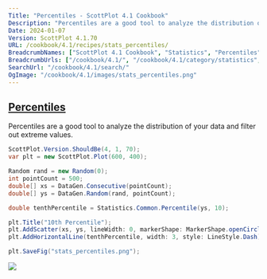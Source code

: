 ```yaml
---
Title: "Percentiles - ScottPlot 4.1 Cookbook"
Description: "Percentiles are a good tool to analyze the distribution of your data and filter out extreme values."
Date: 2024-01-07
Version: ScottPlot 4.1.70
URL: /cookbook/4.1/recipes/stats_percentiles/
BreadcrumbNames: ["ScottPlot 4.1 Cookbook", "Statistics", "Percentiles"]
BreadcrumbUrls: ["/cookbook/4.1/", "/cookbook/4.1/category/statistics", "/cookbook/4.1/recipes/stats_percentiles/"]
SearchUrl: "/cookbook/4.1/search/"
OgImage: "/cookbook/4.1/images/stats_percentiles.png"
---
```


<h2><a id='percentiles' href='/cookbook/4.1/recipes/stats_percentiles/'>Percentiles</a></h2>

Percentiles are a good tool to analyze the distribution of your data and filter out extreme values.

```cs
ScottPlot.Version.ShouldBe(4, 1, 70);
var plt = new ScottPlot.Plot(600, 400);

Random rand = new Random(0);
int pointCount = 500;
double[] xs = DataGen.Consecutive(pointCount);
double[] ys = DataGen.Random(rand, pointCount);

double tenthPercentile = Statistics.Common.Percentile(ys, 10);

plt.Title("10th Percentile");
plt.AddScatter(xs, ys, lineWidth: 0, markerShape: MarkerShape.openCircle);
plt.AddHorizontalLine(tenthPercentile, width: 3, style: LineStyle.Dash);

plt.SaveFig("stats_percentiles.png");
```

<img src='../../images/stats_percentiles.png' class='d-block mx-auto my-5' />


